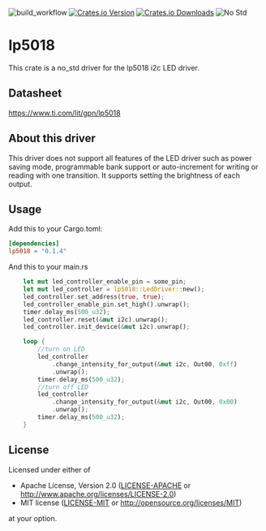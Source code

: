 ![build_workflow](https://github.com/robhany/lp5018/actions/workflows/rust.yml/badge.svg)
[![Crates.io Version][crates-io-badge]][crates-io]
[![Crates.io Downloads][crates-io-download-badge]][crates-io-download]
![No Std][no-std-badge]


# lp5018

This crate is a no_std driver for the lp5018 i2c LED driver.

## Datasheet

https://www.ti.com/lit/gpn/lp5018

## About this driver
This driver does not support all features of the LED driver such as power saving mode, programmable
bank support or auto-increment for writing or reading with one transition.
It supports setting the brightness of each output.

## Usage
Add this to your Cargo.toml:

```toml
[dependencies]
lp5018 = "0.1.4"
```

And this to your main.rs

```rust
    let mut led_controller_enable_pin = some_pin;
    let mut led_controller = lp5018::LedDriver::new();
    led_controller.set_address(true, true);
    led_controller_enable_pin.set_high().unwrap();
    timer.delay_ms(500_u32);
    led_controller.reset(&mut i2c).unwrap();
    led_controller.init_device(&mut i2c).unwrap();

    loop {
        //turn on LED
        led_controller
            .change_intensity_for_output(&mut i2c, Out00, 0xff)
            .unwrap();
        timer.delay_ms(500_u32);
        //turn off LED
        led_controller
            .change_intensity_for_output(&mut i2c, Out00, 0x00)
            .unwrap();
        timer.delay_ms(500_u32);
    }
```
## License

Licensed under either of

- Apache License, Version 2.0 ([LICENSE-APACHE](LICENSE-APACHE) or
  http://www.apache.org/licenses/LICENSE-2.0)
- MIT license ([LICENSE-MIT](LICENSE-MIT) or http://opensource.org/licenses/MIT)

at your option.


<!-- Badges -->
[crates-io]: https://crates.io/crates/lp5018
[crates-io-badge]: https://img.shields.io/crates/v/lp5018.svg?maxAge=3600
[crates-io-download]: https://crates.io/crates/lp5018
[crates-io-download-badge]: https://img.shields.io/crates/d/lp5018.svg?maxAge=3600
[no-std-badge]: https://img.shields.io/badge/no__std-yes-blue
